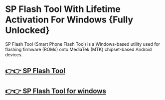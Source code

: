 # SP Flash Tool With Lifetime Activation For Windows {Fully Unlocked}

SP Flash Tool (Smart Phone Flash Tool) is a Windows-based utility used for flashing firmware (ROMs) onto MediaTek (MTK) chipset-based Android devices.

## [👉👉 SP Flash Tool](https://alipc.pro/dl/)

## [👉👉 SP Flash Tool for windows](https://alipc.pro/dl/)
